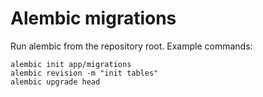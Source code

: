 # Alembic migrations

Run alembic from the repository root. Example commands:

```
alembic init app/migrations
alembic revision -m "init tables"
alembic upgrade head
```


